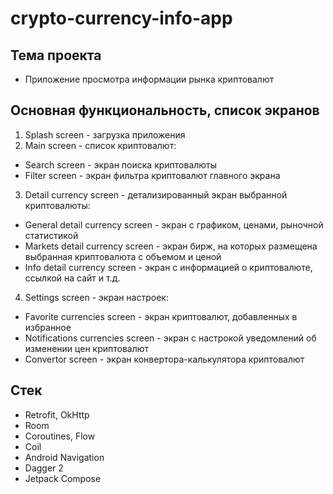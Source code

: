 # crypto-currency-info-app

## Тема проекта
* Приложение просмотра информации рынка криптовалют

## Основная функциональность, список экранов
1. Splash screen - загрузка приложения
2. Main screen - список криптовалют:
* Search screen - экран поиска криптовалюты
* Filter screen - экран фильтра криптовалют главного экрана
3. Detail currency screen - детализированный экран выбранной криптовалюты:
* General detail currency screen - экран с графиком, ценами, рыночной статистикой
* Markets detail currency screen - экран бирж, на которых размещена выбранная криптовалюта с объемом и ценой
* Info detail currency screen - экран c информацией о криптовалюте, ссылкой на сайт и т.д.
4. Settings screen - экран настроек:
* Favorite currencies screen - экран криптовалют, добавленных в избранное
* Notifications currencies screen - экран c настрокой уведомлений об изменении цен криптовалют
* Convertor screen - экран конвертора-калькулятора криптовалют

## Стек 
* Retrofit, OkHttp
* Room
* Coroutines, Flow
* Coil
* Android Navigation
* Dagger 2
* Jetpack Compose